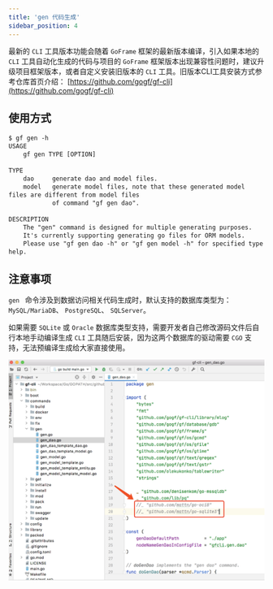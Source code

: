 ```yaml
---
title: 'gen 代码生成'
sidebar_position: 4
---
```


最新的 `CLI` 工具版本功能会随着 `GoFrame` 框架的最新版本编译，引入如果本地的 `CLI` 工具自动化生成的代码与项目的 `GoFrame` 框架版本出现兼容性问题时，建议升级项目框架版本，或者自定义安装旧版本的 `CLI` 工具。旧版本CLI工具安装方式参考仓库首页介绍： [https://github.com/gogf/gf-cli](https://github.com/gogf/gf-cli)

## 使用方式

```
$ gf gen -h
USAGE
    gf gen TYPE [OPTION]

TYPE
    dao     generate dao and model files.
    model   generate model files, note that these generated model files are different from model files
            of command "gf gen dao".

DESCRIPTION
    The "gen" command is designed for multiple generating purposes.
    It's currently supporting generating go files for ORM models.
    Please use "gf gen dao -h" or "gf gen model -h" for specified type help.
```

## 注意事项

`gen ` 命令涉及到数据访问相关代码生成时，默认支持的数据库类型为： `MySQL/MariaDB`、 `PostgreSQL`、 `SQLServer`。

如果需要 `SQLite` 或 `Oracle` 数据库类型支持，需要开发者自己修改源码文件后自行本地手动编译生成 `CLI` 工具随后安装，因为这两个数据库的驱动需要 `CGO` 支持，无法预编译生成给大家直接使用。

![](/markdown/080bc4b472533c169e4ef11836faa0ac.png)